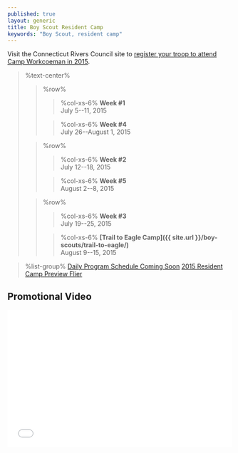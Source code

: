 ```yaml
---
published: true
layout: generic
title: Boy Scout Resident Camp
keywords: "Boy Scout, resident camp"
---
```


<div class="alert alert-info">
Visit the Connecticut Rivers Council site to
<a href="http://www.ctrivers.org/Events/Unitsignupfor2015BoyScoutSummerCamp">
register your troop to attend Camp Workcoeman in 2015</a>.
</div>

> %text-center%
>> %row%
>>> %col-xs-6%
>>> **Week #1**  
>>> July 5--11, 2015
>>
>>> %col-xs-6%
>>> **Week #4**  
>>> July 26--August 1, 2015
>
>> %row%
>>> %col-xs-6%
>>> **Week #2**  
>>> July 12--18, 2015
>>> &nbsp;
>>
>>> %col-xs-6%
>>> **Week #5**  
>>> August 2--8, 2015
>
>> %row%
>>> %col-xs-6%
>>> **Week #3**  
>>> July 19--25, 2015
>>
>>> %col-xs-6%
>>> **[Trail to Eagle Camp]({{ site.url }}/boy-scouts/trail-to-eagle/)**  
>>> August 9--15, 2015

> %list-group%
> <a href="#" class="list-group-item">Daily Program Schedule Coming Soon</a>
> <a href="{{ site.url }}/pdf/2015/boy-scout-camp-preview.pdf" class="list-group-item">2015 Resident Camp Preview Flier</a>

## Promotional Video

<iframe style="max-width:550; width: 100%; height: 309px; border: none;" src="//www.youtube-nocookie.com/embed/oAwqKy70Io4?rel=0" allowfullscreen></iframe>
